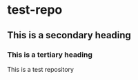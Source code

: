 # test-repo
## This is a secondary heading
### This is a tertiary heading
This is a test repository
